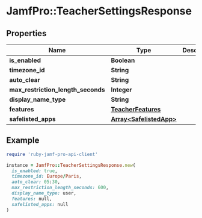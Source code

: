 # JamfPro::TeacherSettingsResponse

## Properties

| Name | Type | Description | Notes |
| ---- | ---- | ----------- | ----- |
| **is_enabled** | **Boolean** |  | [optional] |
| **timezone_id** | **String** |  | [optional] |
| **auto_clear** | **String** |  | [optional] |
| **max_restriction_length_seconds** | **Integer** |  | [optional] |
| **display_name_type** | **String** |  | [optional] |
| **features** | [**TeacherFeatures**](TeacherFeatures.md) |  | [optional] |
| **safelisted_apps** | [**Array&lt;SafelistedApp&gt;**](SafelistedApp.md) |  | [optional] |

## Example

```ruby
require 'ruby-jamf-pro-api-client'

instance = JamfPro::TeacherSettingsResponse.new(
  is_enabled: true,
  timezone_id: Europe/Paris,
  auto_clear: 05:30,
  max_restriction_length_seconds: 600,
  display_name_type: user,
  features: null,
  safelisted_apps: null
)
```

